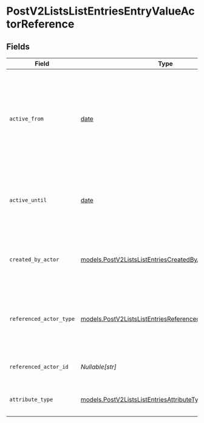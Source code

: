 # PostV2ListsListEntriesEntryValueActorReference


## Fields

| Field                                                                                                                       | Type                                                                                                                        | Required                                                                                                                    | Description                                                                                                                 | Example                                                                                                                     |
| --------------------------------------------------------------------------------------------------------------------------- | --------------------------------------------------------------------------------------------------------------------------- | --------------------------------------------------------------------------------------------------------------------------- | --------------------------------------------------------------------------------------------------------------------------- | --------------------------------------------------------------------------------------------------------------------------- |
| `active_from`                                                                                                               | [date](https://docs.python.org/3/library/datetime.html#date-objects)                                                        | :heavy_check_mark:                                                                                                          | The point in time at which this value was made "active". `active_from` can be considered roughly analogous to `created_at`. | 2023-01-01T15:00:00.000000000Z                                                                                              |
| `active_until`                                                                                                              | [date](https://docs.python.org/3/library/datetime.html#date-objects)                                                        | :heavy_check_mark:                                                                                                          | The point in time at which this value was deactivated. If `null`, the value is active.                                      | 2023-01-01T15:00:00.000000000Z                                                                                              |
| `created_by_actor`                                                                                                          | [models.PostV2ListsListEntriesCreatedByActor1](../models/postv2listslistentriescreatedbyactor1.md)                          | :heavy_check_mark:                                                                                                          | The actor that created this value.                                                                                          | {<br/>"type": "workspace-member",<br/>"id": "50cf242c-7fa3-4cad-87d0-75b1af71c57b"<br/>}                                    |
| `referenced_actor_type`                                                                                                     | [models.PostV2ListsListEntriesReferencedActorType](../models/postv2listslistentriesreferencedactortype.md)                  | :heavy_check_mark:                                                                                                          | The type of the referenced actor. [Read more information on actor types here](/docs/actors).                                | workspace-member                                                                                                            |
| `referenced_actor_id`                                                                                                       | *Nullable[str]*                                                                                                             | :heavy_check_mark:                                                                                                          | The ID of the referenced actor.                                                                                             | 50cf242c-7fa3-4cad-87d0-75b1af71c57b                                                                                        |
| `attribute_type`                                                                                                            | [models.PostV2ListsListEntriesAttributeTypeActorReference](../models/postv2listslistentriesattributetypeactorreference.md)  | :heavy_check_mark:                                                                                                          | The attribute type of the value.                                                                                            | actor-reference                                                                                                             |